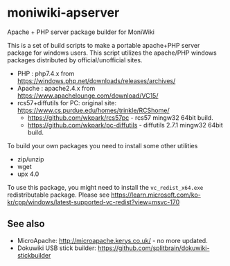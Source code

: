 # moniwiki-apserver
Apache + PHP server package builder for MoniWiki

This is a set of build scripts to make a portable apache+PHP server package for windows users.
This script utilizes the apache/PHP windows packages distributed by official/unofficial sites.

 * PHP : php7.4.x from https://windows.php.net/downloads/releases/archives/
 * Apache : apache2.4.x from https://www.apachelounge.com/download/VC15/
 * rcs57+diffutils for PC: original site: https://www.cs.purdue.edu/homes/trinkle/RCShome/
   * https://github.com/wkpark/rcs57pc - rcs57 mingw32 64bit build.
   * https://github.com/wkpark/pc-diffutils - diffutils 2.7.1 mingw32 64bit build.

To build your own packages you need to install some other utilities
 * zip/unzip
 * wget
 * upx 4.0

To use this package, you might need to install the `vc_redist_x64.exe` redistributable package. Please see https://learn.microsoft.com/ko-kr/cpp/windows/latest-supported-vc-redist?view=msvc-170

## See also
 * MicroApache: http://microapache.kerys.co.uk/ - no more updated.
 * Dokuwiki USB stick builder: https://github.com/splitbrain/dokuwiki-stickbuilder

